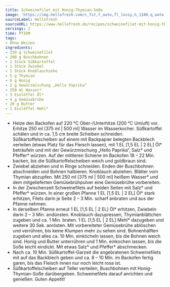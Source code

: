 ```yaml
---
title: Schweinefilet mit Honig-Thymian-Soße
image: 'https://img.hellofresh.com/c_fit,f_auto,fl_lossy,h_1100,q_auto,w_2600/hellofresh_s3/image/schweinefilet-mit-honig-thymian-sosze-bc407f09.jpg'
sourceLabel: Hellofresh
sourceURL: https://www.hellofresh.de/recipes/schweinefilet-mit-honig-thymian-sosze-62ab3044456a9523c9080b2b
servings: 2
time: PT35M
tags:
- Ohne Weizen
ingredients:
- 250 g Schweinefilet
- 200 g Buschbohnen
- 1 Stück Süßkartoffel
- 1 Stück Zwiebel
- 1 Stück Knoblauchzehe
- 5 g Thymian
- 8 g Honig
- 2 g Gewürzmischung „Hello Paprika“
- 250 ml Wasser*
- 3 Esslöffel Öl*
- 4 g Gemüsebrühe
- 20 g Butter
- 1 Esslöffel Mehl*
---
```


- Heize den Backofen auf 220 °C Ober-/Unterhitze (200 °C Umluft) vor.  Erhitze 250 ml [375 ml | 500 ml] Wasser im Wasserkocher.  Süßkartoffel schälen und in ca. 1,5 cm breite Scheiben schneiden.  Süßkartoffelscheiben auf einem mit Backpapier belegten Backblech verteilen (etwas Platz für das Fleisch lassen), mit 1 EL [1,5 EL | 2 EL] Öl\* beträufeln und mit der Gewürzmischung „Hello Paprika“, Salz\* und Pfeffer\* würzen. Auf der mittleren Schiene im Backofen 18 – 22 Min. backen, bis die Süßkartoffelscheiben weich und goldbraun sind.
- Zwiebel abziehen und in Ringe schneiden.  Enden der Buschbohnen abschneiden und Bohnen halbieren.  Knoblauch abziehen.  Blätter vom Thymian abzupfen.  Mit 250 ml [375 ml | 500 ml] heißem Wasser\* und dem mitgelieferten Gemüsebrühpulver eine Gemüsebrühe vorbereiten.
- In der Zwischenzeit Schweinefilets auf beiden Seiten mit Salz\* und Pfeffer\* würzen.  In einer großen Pfanne 1 EL [1,5 EL | 2 EL] Öl\* stark erhitzen, Filets darin je Seite 2 – 3 Min. scharf anbraten und aus der Pfanne nehmen.
- In derselben Pfanne erneut 1 EL [1,5 EL | 2 EL] Öl\* erhitzen, Zwiebeln darin 2 – 3 Min. andünsten. Knoblauch dazupressen, Thymianblättchen zugeben und ca. 1 Min. braten. 1 EL [1,5 EL | 2 EL] Mehl\* dazugeben und weitere 30 Sek. anrösten. Mit vorbereiteter Gemüsebrühe ablöschen und verrühren, bis keine Klumpen mehr zu sehen sind. Bohnenhälften zugeben und alles ca. 10 Min. einköcheln lassen, bis die Bohnen weich sind.   Honig und Butter unterrühren und 1 Min. einkochen lassen, bis die Soße leicht eindickt. Mit etwas Salz\* und Pfeffer\* abschmecken.
- Nach ca. 10 Min. Süßkartoffel-Garzeit die angebratenen Schweinefilets mit auf das Backblech geben und ca. 8 – 10 Min. im Backofen fertig garen, bis das Fleisch innen nur noch leicht rosa ist.
- Süßkartoffelscheiben auf Teller verteilen, Buschbohnen mit Honig-Thymian-Soße darübergeben. Schweinefilets darauf anrichten und genießen.  Guten Appetit!
